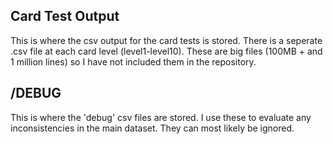 ## Card Test Output
This is where the csv output for the card tests is stored.  There is a seperate .csv file at each card level (level1-level10).  These are big files (100MB + and 1 million lines) so I have not included them in the repository.

## /DEBUG
This is where the 'debug' csv files are stored.  I use these to evaluate any inconsistencies in the main dataset.  They can most likely be ignored.
